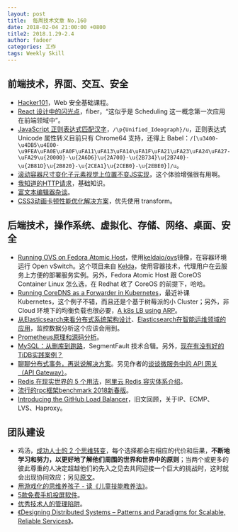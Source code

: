 ```yaml
---
layout: post
title:  每周技术文章 No.160
date: 2018-02-04 21:00:00 +0800
title2: 2018.1.29-2.4
author: fadeer
categories: 工作
tags: Weekly Skill
---
```


前端技术，界面、交互、安全
----
* [Hacker101](https://www.hacker101.com/)，Web 安全基础课程。
* [React 设计中的闪光点](https://zhuanlan.zhihu.com/p/28562066)，fiber，“这似乎是 Scheduling 这一概念第一次应用在前端领域中”。
* [JavaScript 正则表达式匹配汉字](https://jhuang.me/2018/01/26/JavaScript-%E6%AD%A3%E5%88%99%E8%A1%A8%E8%BE%BE%E5%BC%8F%E5%8C%B9%E9%85%8D%E6%B1%89%E5%AD%97/)，`/\p{Unified_Ideograph}/u`，正则表达式 Unicode 属性转义目前只有 Chrome64 支持，还得上 Babel：`/[\u3400-\u4DB5\u4E00-\u9FEA\uFA0E\uFA0F\uFA11\uFA13\uFA14\uFA1F\uFA21\uFA23\uFA24\uFA27-\uFA29\u{20000}-\u{2A6D6}\u{2A700}-\u{2B734}\u{2B740}-\u{2B81D}\u{2B820}-\u{2CEA1}\u{2CEB0}-\u{2EBE0}]/u`。
* [滚动容器尺寸变化子元素视觉上位置不变JS实现](http://www.zhangxinxu.com/wordpress/2018/02/container-scroll-position-hold/)，这个体验增强很有用啊。
* [我知道的HTTP请求](https://fed.renren.com/2018/02/03/http-request/)，基础知识。
* [富文本编辑器杂谈](https://www.biaodianfu.com/wysiwyg-editor.html)。
* [CSS3动画卡顿性能优化解决方案](https://segmentfault.com/a/1190000013045035)，优先使用 transform。

后端技术，操作系统、虚拟化、存储、网络、桌面、安全
----
* [Running OVS on Fedora Atomic Host](https://blog.scottlowe.org/2018/01/30/running-ovs-fedora-atomic-host/)，使用[keldaio/ovs](https://hub.docker.com/r/keldaio/ovs/)镜像，在容器环境运行 Open vSwitch。这个项目来自 [Kelda](http://docs.kelda.io/)，使用容器技术，代理用户在云服务上方便的部署服务实例。另外，Fedora Atomic Host 跟 CoreOS Container Linux 怎么选，在 Redhat 收了 CoreOS 的前提下，哈哈。
* [Running CoreDNS as a Forwarder in Kubernetes](https://miek.nl/2018/january/13/running-coredns-as-a-forwarder-in-kubernetes/)，最近补课 Kubernetes，这个例子不错，而且还是个基于树莓派的小 Cluster；另外，非 Cloud 环境下的均衡负载也很必要，[A k8s LB using ARP](https://miek.nl/2017/december/16/a-k8s-lb-using-arp/)。
* [从Elasticsearch来看分布式系统架构设计](https://yq.aliyun.com/articles/423816)、[Elasticsearch在智能运维领域的应用](https://yq.aliyun.com/articles/413602)，监控数据分析这个应该会用到。
* [Prometheus原理和源码分析](http://www.infoq.com/cn/articles/Prometheus-theory-source-code)。
* [MySQL：从删库到跑路](https://segmentfault.com/a/1190000013088179)，SegmentFault 技术合辑。另外，[现在有没有好的TiDB实践案例？](https://www.zhihu.com/question/57369798/answer/192249563)
* [聊聊分布式事务，再说说解决方案](http://www.cnblogs.com/savorboard/p/distributed-system-transaction-consistency.html)。另见作者的[谈谈微服务中的 API 网关（API Gateway）](http://www.cnblogs.com/savorboard/p/api-gateway.html)。
* [Redis 在现实世界的 5 个用法](http://www.codeceo.com/article/5-real-world-uses-redis.html)，[阿里云 Redis 容灾体系介绍](https://yq.aliyun.com/articles/403312)。
* [流行的rpc框架benchmark 2018新春版](http://colobu.com/2018/01/31/benchmark-2018-spring-of-popular-rpc-frameworks/)。
* [Introducing the GitHub Load Balancer](https://githubengineering.com/introducing-glb/)，旧文回顾，关于IP、ECMP、LVS、Haproxy。

团队建设
----
* 鸡汤，[成功人士的 2 个思维转变](http://36kr.com/p/5114969.html)，每个选择都会有相应的代价和后果，**不断地学习和努力，以更好地了解他们周围的世界和世界中的原则**；当两个或更多的彼此尊重的人决定超越他们的先入之见去共同迎接一个巨大的挑战时，这时就会出现协同效应；另见[原文](https://medium.com/personal-growth/the-2-mental-shifts-highly-successful-people-make-7089450c2d7c)。
* [用游戏化的思维养孩子 - 读《儿童技能教养法》](http://blog.devtang.com/2018/01/31/gamification-for-child/)。
* [5款免费手机投屏软件](https://www.iplaysoft.com/tou-ping-ruan-jian.html)。
* [优秀技术人的管理陷阱](http://www.infoq.com/cn/articles/management-trap-good-technical-people)。
* [《Designing Distributed Systems – Patterns and Paradigms for Scalable, Reliable Services》](https://azure.microsoft.com/en-us/resources/designing-distributed-systems/en-us/)。




